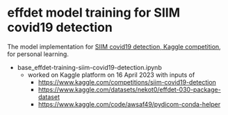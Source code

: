 # effdet model training for SIIM covid19 detection

The model implementation for [SIIM covid19 detection, Kaggle competition](https://www.kaggle.com/competitions/siim-covid19-detection), for personal learning. 

- base_effdet-training-siim-covid19-detection.ipynb
  - worked on Kaggle platform on 16 April 2023 with inputs of
    - https://www.kaggle.com/competitions/siim-covid19-detection
    - https://www.kaggle.com/datasets/nekot0/effdet-030-package-dataset
    - https://www.kaggle.com/code/awsaf49/pydicom-conda-helper
